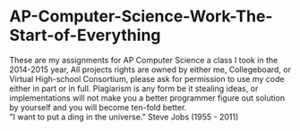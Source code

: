 # AP-Computer-Science-Work-The-Start-of-Everything
These are my assignments for AP Computer Science a class I took in the 2014-2015 year, All projects rights are owned by either me, Collegeboard, or Virtual High-school Consortium, please ask for permission to use my code either in part or in full. Plagiarism is any form be it stealing ideas, or implementations will not make you a better programmer figure out solution by yourself and you will become ten-fold better.    
"I want to put a ding in the universe."     Steve Jobs (1955 - 2011)
